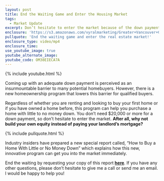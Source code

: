 ```yaml
---
layout: post
title: End the Waiting Game and Enter the Housing Market
tags:
  - Market Update
excerpt: Don’t hesitate to enter the market because of the down payment. There is a new program available to homebuyers that can help you purchase a home with little to no money down.
enclosure: 'https://s3.amazonaws.com/vyralmarketing/Greater+Vancouver+Group/Greater+Vancouver+Group-+End+the+Waiting+Game+and+Enter+the+Housing+Market.mp4'
pullquote: 'End the waiting game and enter the real estate market!'
enclosure_type: video/mp4
enclosure_time:
use_youtube_image: true
youtube_alternate_image:
youtube_code: OM38EIECA7A
---
```



{% include youtube.html %}

Coming up with an adequate down payment is perceived as an insurmountable barrier to many potential homebuyers. However, there is a new homeownership program that lowers this barrier for qualified buyers.

Regardless of whether you are renting and looking to buy your first home or if you have owned a home before, this program can help you purchase a home with little to no money down. You don’t need $20,000 or more for a down payment, so don’t hesitate to enter the market. **After all, why not build your own equity instead of paying your landlord’s mortgage?**

{% include pullquote.html %}

Industry insiders have prepared a new special report called, “How to Buy a Home With Little or No Money Down” which explains how this new, innovative program can get you into the market immediately.

End the waiting by requesting your copy of this report **[here](http://www.greatervancouvergroup.com/info/buy-with-zero-down)**. If you have any other questions, please don’t hesitate to give me a call or send me an email. I would be happy to help you!
